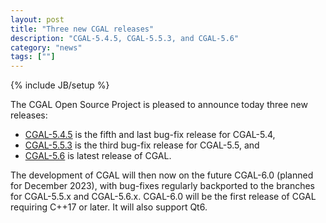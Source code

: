 ```yaml
---
layout: post
title: "Three new CGAL releases"
description: "CGAL-5.4.5, CGAL-5.5.3, and CGAL-5.6"
category: "news"
tags: [""]
---
```

{% include JB/setup %}

<div markdown="1">
The CGAL Open Source Project is pleased to announce today three new releases:

  * [CGAL-5.4.5](/2023/07/28/cgal5.4.5) is the fifth and last bug-fix release for CGAL-5.4,
  * [CGAL-5.5.3](/2023/07/28/cgal553) is the third bug-fix release for CGAL-5.5, and
  * [CGAL-5.6](/2023/07/28/cgal56) is latest release of CGAL.

The development of CGAL will then now on the future CGAL-6.0 (planned for December 2023), with bug-fixes regularly backported to the branches for CGAL-5.5.x and CGAL-5.6.x. CGAL-6.0 will be the first release of CGAL requiring C++17 or later. It will also support Qt6.

</div>
